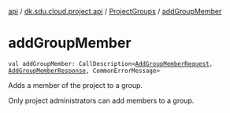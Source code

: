 [api](../../index.md) / [dk.sdu.cloud.project.api](../index.md) / [ProjectGroups](index.md) / [addGroupMember](./add-group-member.md)

# addGroupMember

`val addGroupMember: CallDescription<`[`AddGroupMemberRequest`](../-add-group-member-request/index.md)`, `[`AddGroupMemberResponse`](../-add-group-member-response.md)`, CommonErrorMessage>`

Adds a member of the project to a group.

Only project administrators can add members to a group.

